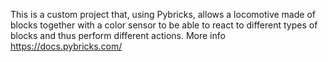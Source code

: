 This is a custom project that, using Pybricks, allows a locomotive made of blocks together with a color sensor to be able to react to different types of blocks and thus perform different actions.
More info https://docs.pybricks.com/
